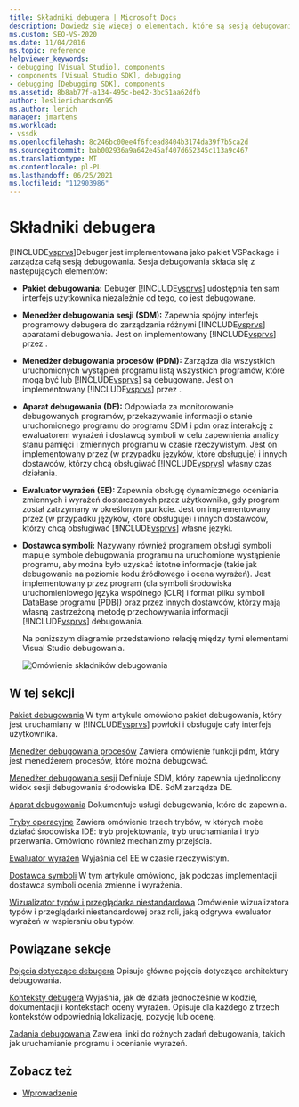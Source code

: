 ```yaml
---
title: Składniki debugera | Microsoft Docs
description: Dowiedz się więcej o elementach, które są sesją debugowania, która jest zarządzana przez debuger Visual Studio wdrożony jako pakiet VSPackage.
ms.custom: SEO-VS-2020
ms.date: 11/04/2016
ms.topic: reference
helpviewer_keywords:
- debugging [Visual Studio], components
- components [Visual Studio SDK], debugging
- debugging [Debugging SDK], components
ms.assetid: 8b8ab77f-a134-495c-be42-3bc51aa62dfb
author: leslierichardson95
ms.author: lerich
manager: jmartens
ms.workload:
- vssdk
ms.openlocfilehash: 8c246bc00ee4f6fcead8404b3174da39f7b5ca2d
ms.sourcegitcommit: bab002936a9a642e45af407d652345c113a9c467
ms.translationtype: MT
ms.contentlocale: pl-PL
ms.lasthandoff: 06/25/2021
ms.locfileid: "112903986"
---
```

# <a name="debugger-components"></a>Składniki debugera
[!INCLUDE[vsprvs](../../code-quality/includes/vsprvs_md.md)]Debuger jest implementowana jako pakiet VSPackage i zarządza całą sesją debugowania. Sesja debugowania składa się z następujących elementów:

- **Pakiet debugowania:** Debuger [!INCLUDE[vsprvs](../../code-quality/includes/vsprvs_md.md)] udostępnia ten sam interfejs użytkownika niezależnie od tego, co jest debugowane.

- **Menedżer debugowania sesji (SDM):** Zapewnia spójny interfejs programowy debugera do zarządzania różnymi [!INCLUDE[vsprvs](../../code-quality/includes/vsprvs_md.md)] aparatami debugowania. Jest on implementowany [!INCLUDE[vsprvs](../../code-quality/includes/vsprvs_md.md)] przez .

- **Menedżer debugowania procesów (PDM):** Zarządza dla wszystkich uruchomionych wystąpień programu listą wszystkich programów, które mogą być lub [!INCLUDE[vsprvs](../../code-quality/includes/vsprvs_md.md)] są debugowane. Jest on implementowany [!INCLUDE[vsprvs](../../code-quality/includes/vsprvs_md.md)] przez .

- **Aparat debugowania (DE):** Odpowiada za monitorowanie debugowanych programów, przekazywanie informacji o stanie uruchomionego programu do programu SDM i pdm oraz interakcję z ewaluatorem wyrażeń i dostawcą symboli w celu zapewnienia analizy stanu pamięci i zmiennych programu w czasie rzeczywistym. Jest on implementowany przez (w przypadku języków, które obsługuje) i innych dostawców, którzy chcą obsługiwać [!INCLUDE[vsprvs](../../code-quality/includes/vsprvs_md.md)] własny czas działania.

- **Ewaluator wyrażeń (EE):** Zapewnia obsługę dynamicznego oceniania zmiennych i wyrażeń dostarczonych przez użytkownika, gdy program został zatrzymany w określonym punkcie. Jest on implementowany przez (w przypadku języków, które obsługuje) i innych dostawców, którzy chcą obsługiwać [!INCLUDE[vsprvs](../../code-quality/includes/vsprvs_md.md)] własne języki.

- **Dostawca symboli:** Nazywany również programem obsługi symboli mapuje symbole debugowania programu na uruchomione wystąpienie programu, aby można było uzyskać istotne informacje (takie jak debugowanie na poziomie kodu źródłowego i ocena wyrażeń). Jest implementowany przez program (dla symboli środowiska uruchomieniowego języka wspólnego [CLR] i format pliku symboli DataBase programu [PDB]) oraz przez innych dostawców, którzy mają własną zastrzeżoną metodę przechowywania informacji [!INCLUDE[vsprvs](../../code-quality/includes/vsprvs_md.md)] debugowania.

  Na poniższym diagramie przedstawiono relację między tymi elementami Visual Studio debugowania.

  ![Omówienie składników debugowania](../../extensibility/debugger/media/dbugcompovrview.gif "DBugCompOvrview")

## <a name="in-this-section"></a>W tej sekcji
 [Pakiet debugowania](../../extensibility/debugger/debug-package.md) W tym artykule omówiono pakiet debugowania, który jest uruchamiany w [!INCLUDE[vsprvs](../../code-quality/includes/vsprvs_md.md)] powłoki i obsługuje cały interfejs użytkownika.

 [Menedżer debugowania procesów](../../extensibility/debugger/process-debug-manager.md) Zawiera omówienie funkcji pdm, który jest menedżerem procesów, które można debugować.

 [Menedżer debugowania sesji](../../extensibility/debugger/session-debug-manager.md) Definiuje SDM, który zapewnia ujednolicony widok sesji debugowania środowiska IDE. SdM zarządza DE.

 [Aparat debugowania](../../extensibility/debugger/debug-engine.md) Dokumentuje usługi debugowania, które de zapewnia.

 [Tryby operacyjne](../../extensibility/debugger/operational-modes.md) Zawiera omówienie trzech trybów, w których może działać środowiska IDE: tryb projektowania, tryb uruchamiania i tryb przerwania. Omówiono również mechanizmy przejścia.

 [Ewaluator wyrażeń](../../extensibility/debugger/expression-evaluator.md) Wyjaśnia cel EE w czasie rzeczywistym.

 [Dostawca symboli](../../extensibility/debugger/symbol-provider.md) W tym artykule omówiono, jak podczas implementacji dostawca symboli ocenia zmienne i wyrażenia.

 [Wizualizator typów i przeglądarka niestandardowa](../../extensibility/debugger/type-visualizer-and-custom-viewer.md) Omówienie wizualizatora typów i przeglądarki niestandardowej oraz roli, jaką odgrywa ewaluator wyrażeń w wspieraniu obu typów.

## <a name="related-sections"></a>Powiązane sekcje
 [Pojęcia dotyczące debugera](../../extensibility/debugger/debugger-concepts.md) Opisuje główne pojęcia dotyczące architektury debugowania.

 [Konteksty debugera](../../extensibility/debugger/debugger-contexts.md) Wyjaśnia, jak de działa jednocześnie w kodzie, dokumentacji i kontekstach oceny wyrażeń. Opisuje dla każdego z trzech kontekstów odpowiednią lokalizację, pozycję lub ocenę.

 [Zadania debugowania](../../extensibility/debugger/debugging-tasks.md) Zawiera linki do różnych zadań debugowania, takich jak uruchamianie programu i ocenianie wyrażeń.

## <a name="see-also"></a>Zobacz też
- [Wprowadzenie](../../extensibility/debugger/getting-started-with-debugger-extensibility.md)
